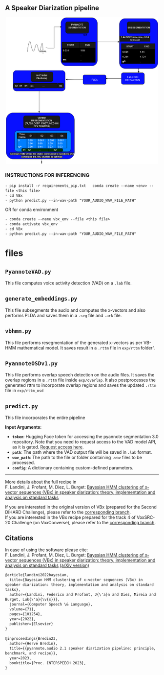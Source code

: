 ## A Speaker Diarization pipeline

<p align="center"><img src="info/vbx_without_overlap.png" alt="Illustration of pipeline." width="500"/></p>

### INSTRUCTIONS FOR INFERENCING

```
- pip install -r requirements_pip.txt   conda create --name <env> --file <this file>
- cd VBx
- python predict.py --in-wav-path "YOUR_AUDIO_WAV_FILE_PATH"
```

OR for conda environment

```
- conda create --name vbx_env --file <this file>
- conda activate vbx_env
- cd VBx
- python predict.py --in-wav-path "YOUR_AUDIO_WAV_FILE_PATH"
```

# files

## `PyannoteVAD.py`

This file computes voice activity detection (VAD) on a `.lab` file.

## `generate_embeddings.py`

This file subsegments the audio and computes the x-vectors and also performs PLDA and saves them in a `.seg` file and `.ark` file.

## `vbhmm.py`

This file performs resegmentation of the generated x-vectors as per VB-HMM mathematical model. It saves result in a `.rttm` file in `exp/rttm` folder".

## `PyannoteOSDv1.py`

This file performs overlap speech detection on the audio files. It saves the overlap regions in a `.rttm` file inside `exp/overlap`. It also postprocesses the generated rttm to incorporate overlap regions and saves the updated `.rttm` file in `exp/rttm_osd`

## `predict.py`

This file incorporates the entire pipeline

**Input Arguments:**

- **`token`**: Hugging Face token for accessing the pyannote segmentation 3.0 repository. Note that you need to request access to the VAD model API, as it is gated. [Request access here](https://huggingface.co/pyannote/segmentation-3.0).
- **`path`**: The path where the VAD output file will be saved in `.lab` format.
- **`wav_path`**: The path to the file or folder containing `.wav` files to be processed.
- **`config`**: A dictionary containing custom-defined parameters.

---

More details about the full recipe in\
F. Landini, J. Profant, M. Diez, L. Burget: [Bayesian HMM clustering of x-vector sequences (VBx) in speaker diarization: theory, implementation and analysis on standard tasks](https://www.sciencedirect.com/science/article/pii/S0885230821000619)

If you are interested in the original version of VBx (prepared for the Second DIHARD Challenge), please refer to the [corresponding branch](https://github.com/BUTSpeechFIT/VBx/tree/v1.0_DIHARDII).\
If you are interested in the VBx recipe prepared for the track 4 of VoxSRC-20 Challenge (on VoxConverse), please refer to the [corresponding branch](https://github.com/BUTSpeechFIT/VBx/tree/v1.1_VoxConverse2020).

## Citations

In case of using the software please cite:\
F. Landini, J. Profant, M. Diez, L. Burget: [Bayesian HMM clustering of x-vector sequences (VBx) in speaker diarization: theory, implementation and analysis on standard tasks](https://www.sciencedirect.com/science/article/pii/S0885230821000619) [(arXiv version)](https://arxiv.org/abs/2012.14952)

```
@article{landini2022bayesian,
  title={Bayesian HMM clustering of x-vector sequences (VBx) in speaker diarization: theory, implementation and analysis on standard tasks},
  author={Landini, Federico and Profant, J{\'a}n and Diez, Mireia and Burget, Luk{\'a}{\v{s}}},
  journal={Computer Speech \& Language},
  volume={71},
  pages={101254},
  year={2022},
  publisher={Elsevier}
}

@inproceedings{Bredin23,
  author={Hervé Bredin},
  title={{pyannote.audio 2.1 speaker diarization pipeline: principle, benchmark, and recipe}},
  year=2023,
  booktitle={Proc. INTERSPEECH 2023},
}
```
